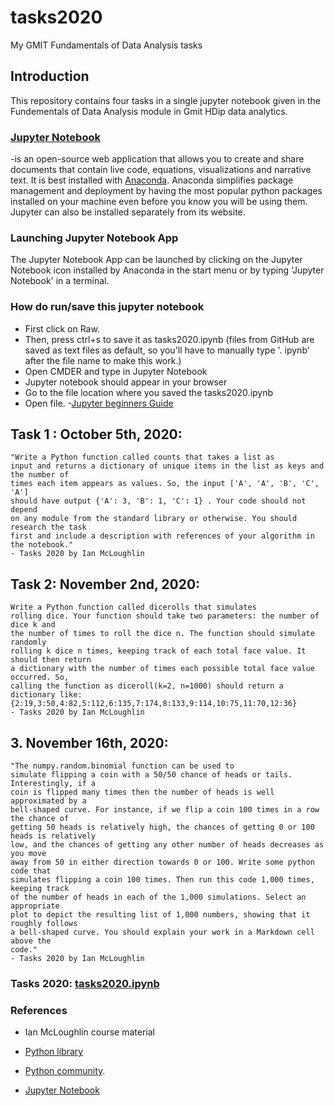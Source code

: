 # tasks2020
My GMIT Fundamentals of Data Analysis tasks

## Introduction
This repository contains four tasks in a single jupyter notebook given in the Fundementals of Data Analysis module in Gmit HDip data analytics. 

### [Jupyter Notebook](https://jupyter.org/)
-is an open-source web application that allows you to create and share documents that contain live code, equations, visualizations and narrative text. It is best installed with [Anaconda](https://www.anaconda.com/). 
Anaconda simplifies package management and deployment by having the most popular python packages installed on your machine even before you know you will be using them. 
Jupyter can also be installed separately from its website.

### Launching Jupyter Notebook App
The Jupyter Notebook App can be launched by clicking on the Jupyter Notebook icon installed by Anaconda in the start menu or by typing 'Jupyter Notebook' in a terminal.
### How do run/save this jupyter notebook
- First click on Raw.
- Then, press ctrl+s to save it as tasks2020.ipynb (files from GitHub are saved as text files as default, so you'll have to manually type '. ipynb' after the file name to make this work.)
- Open CMDER and type in Jupyter Notebook
- Jupyter notebook should appear in your browser 
- Go to the file location where you saved the tasks2020.ipynb
- Open file.
-[Jupyter beginners Guide](https://jupyter-notebook-beginner-guide.readthedocs.io/en/latest/execute.html)

## Task 1 : October 5th, 2020:
~~~ 
"Write a Python function called counts that takes a list as
input and returns a dictionary of unique items in the list as keys and the number of
times each item appears as values. So, the input ['A', 'A', 'B', 'C', 'A']
should have output {'A': 3, 'B': 1, 'C': 1} . Your code should not depend
on any module from the standard library or otherwise. You should research the task
first and include a description with references of your algorithm in the notebook."
- Tasks 2020 by Ian McLoughlin
~~~
## Task 2: November 2nd, 2020:
~~~
Write a Python function called dicerolls that simulates
rolling dice. Your function should take two parameters: the number of dice k and
the number of times to roll the dice n. The function should simulate randomly
rolling k dice n times, keeping track of each total face value. It should then return
a dictionary with the number of times each possible total face value occurred. So,
calling the function as diceroll(k=2, n=1000) should return a dictionary like:
{2:19,3:50,4:82,5:112,6:135,7:174,8:133,9:114,10:75,11:70,12:36}
- Tasks 2020 by Ian McLoughlin
~~~
 ## 3. November 16th, 2020: 
 ~~~
"The numpy.random.binomial function can be used to
simulate flipping a coin with a 50/50 chance of heads or tails. Interestingly, if a
coin is flipped many times then the number of heads is well approximated by a
bell-shaped curve. For instance, if we flip a coin 100 times in a row the chance of
getting 50 heads is relatively high, the chances of getting 0 or 100 heads is relatively
low, and the chances of getting any other number of heads decreases as you move
away from 50 in either direction towards 0 or 100. Write some python code that
simulates flipping a coin 100 times. Then run this code 1,000 times, keeping track
of the number of heads in each of the 1,000 simulations. Select an appropriate
plot to depict the resulting list of 1,000 numbers, showing that it roughly follows
a bell-shaped curve. You should explain your work in a Markdown cell above the
code."
- Tasks 2020 by Ian McLoughlin
~~~

### Tasks 2020: [tasks2020.ipynb](https://github.com/AineNicD/tasks2020/blob/main/tasks2020.ipynb)



### References

* Ian McLoughlin course material 

* [Python library](https://docs.python.org/3/library/functions.html)

* [Python community](https://www.python.org/community/).

* [Jupyter Notebook](https://jupyter.org/)


